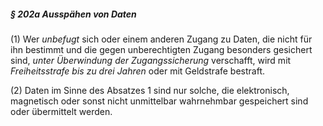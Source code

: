 ##### § 202a Ausspähen von Daten

(1) 
	Wer *unbefugt* sich oder einem anderen Zugang zu Daten, die nicht für ihn bestimmt und die gegen unberechtigten Zugang besonders gesichert sind, *unter Überwindung der Zugangssicherung* verschafft, wird mit *Freiheitsstrafe bis zu drei Jahren* oder mit Geldstrafe bestraft. 

(2) 
	Daten im Sinne des Absatzes 1 sind nur solche, die elektronisch, magnetisch oder sonst nicht unmittelbar wahrnehmbar gespeichert sind oder übermittelt werden.